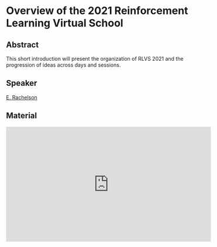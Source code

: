 # Overview of the 2021 Reinforcement Learning Virtual School

## Abstract

This short introduction will present the organization of RLVS 2021 and the progression of ideas across days and sessions.

## Speaker

[E. Rachelson](emmanuel-rachelson.md)

## Material

<iframe width="560" height="315" src="https://www.youtube.com/embed/eXfafDs4fYc" title="YouTube video player" frameborder="0" allow="accelerometer; autoplay; clipboard-write; encrypted-media; gyroscope; picture-in-picture" allowfullscreen></iframe>
